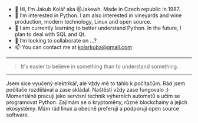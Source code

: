- 👋 Hi, I’m Jakub Kolář aka @Jakewh. Made in Czech republic in 1987.
- 👀 I’m interested in Python. I am also interested in vineyards and wine production, modern technology, Linux and open source.
- 🌱 I am currently learning to better understand Python. In the future, I plan to deal with SQL and Qt.
- 💞️ I’m looking to collaborate on ...?
- 📫 You can contact me at kolarkuba@gmail.com

<HR>
<blockquote>
      <p>It's easier to believe in something than to understand something.</p>
    </blockquote>
<HR>

Jsem sice vyučený elektrikář, ale vždy mě to táhlo k počítačům. Rád jsem počítače rozdělával a zase skládal. Naštěstí vždy zase fungovalo :) Momentálně pracuji jako servisní technik výherních automatů a učím se programovat Python. Zajímám se o kryptoměny, různé blockchainy a jejich ekosystémy. Mám rád linux a obecně preferuji a podporuji open source software. 
